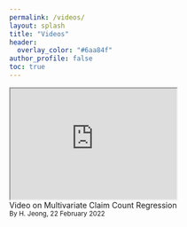 ```yaml
---
permalink: /videos/
layout: splash
title: "Videos"
header:
  overlay_color: "#6aa84f"
author_profile: false
toc: true
---
```



<iframe width="300" height="200" src="https://www.youtube.com/embed/K0URbeLdKAw?controls=0"></iframe><br>
Video on Multivariate Claim Count Regression<br> 
<small> By H. Jeong, 22 February 2022 </small> 


